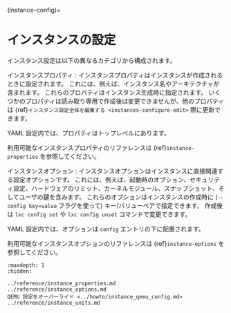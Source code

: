 (instance-config)=
# インスタンスの設定

インスタンス設定は以下の異なるカテゴリから構成されます。

インスタンスプロパティ
: インスタンスプロパティはインスタンスが作成されるときに設定されます。
  これには、例えば、インスタンス名やアーキテクチャが含まれます。
  これらのプロパティはインスタンス生成時に指定されます。
  いくつかのプロパティは読み取り専用で作成後は変更できませんが、他のプロパティは {ref}`インスタンス設定全体を編集する <instances-configure-edit>` 際に更新できます。

  YAML 設定内では、プロパティはトップレベルにあります。

  利用可能なインスタンスプロパティのリファレンスは {ref}`instance-properties` を参照してください。

インスタンスオプション
: インスタンスオプションはインスタンスに直接関連する設定オプションです。
  これには、例えば、起動時のオプション、セキュリティ設定、ハードウェアのリミット、カーネルモジュール、スナップショット、そしてユーザの鍵を含みます。
  これらのオプションはインスタンスの作成時に (`--config key=value` フラグを使って) キー/バリューペアで指定できます。
  作成後は `lxc config set` や `lxc config unset` コマンドで変更できます。

  YAML 設定内では、オプションは `config` エントリの下に配置されます。

  利用可能なインスタンスオプションのリファレンスは {ref}`instance-options` を参照してください。

```{toctree}
:maxdepth: 1
:hidden:

../reference/instance_properties.md
../reference/instance_options.md
QEMU 設定をオーバーライド <../howto/instance_qemu_config.md>
../reference/instance_units.md
```
